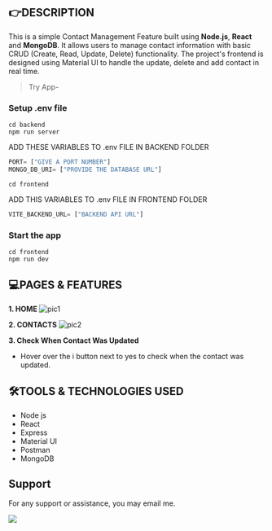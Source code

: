 ## 👉DESCRIPTION

This is a simple Contact Management Feature built using **Node.js**, **React** and **MongoDB**. It allows users to manage contact information with basic CRUD (Create, Read, Update, Delete) functionality. The project's frontend is designed using Material UI to handle the update, delete and add contact in real time.

>Try App- 

### Setup .env file

```shell
cd backend
npm run server
```
ADD THESE VARIABLES TO .env FILE IN BACKEND FOLDER
```js
PORT= ["GIVE A PORT NUMBER"]
MONGO_DB_URI= ["PROVIDE THE DATABASE URL"]
```

```shell
cd frontend
```
ADD THIS VARIABLES TO .env FILE IN FRONTEND FOLDER
```js
VITE_BACKEND_URL= ["BACKEND API URL"]
```

### Start the app

```shell
cd frontend
npm run dev
```


## 💻PAGES & FEATURES

**1. HOME**
![pic1](https://github.com/user-attachments/assets/af811e9d-4319-48ba-b786-ba0104b4af02)



**2. CONTACTS**
![pic2](https://github.com/user-attachments/assets/edb10df8-20d8-41c0-b92d-39ca07999f41)


**3. Check When Contact Was Updated**

- Hover over the i button next to yes to check when the contact was updated.

## 🛠️TOOLS & TECHNOLOGIES USED

- Node js
- React
- Express
- Material UI
- Postman
- MongoDB

## Support
For any support or assistance, you may email me.

<a href="mailto:priyanshusharma3377@gmail.com?"><img src="https://img.shields.io/badge/gmail-%23DD0031.svg?&style=for-the-badge&logo=gmail&logoColor=white"/></a>
